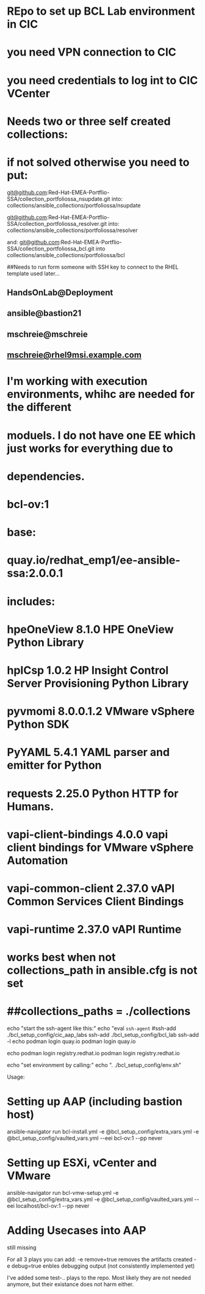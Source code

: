 # REpo to set up BCL Lab environment in CIC
# you need VPN connection to CIC
# you need credentials to log int to CIC VCenter

# Needs two or three self created collections:
# if not solved otherwise you need to put:
git@github.com:Red-Hat-EMEA-Portflio-SSA/collection_portfoliossa_nsupdate.git
into:  collections/ansible_collections/portfoliossa/nsupdate

git@github.com:Red-Hat-EMEA-Portflio-SSA/collection_portfoliossa_resolver.git
into:  collections/ansible_collections/portfoliossa/resolver

and:
git@github.com:Red-Hat-EMEA-Portflio-SSA/collection_portfoliossa_bcl.git
into   collections/ansible_collections/portfoliossa/bcl


##Needs to run form someone with SSH key to connect to the RHEL template used later...
## HandsOnLab@Deployment
## ansible@bastion21
## mschreie@mschreie
## mschreie@rhel9msi.example.com

# I'm working with execution environments, whihc are needed for the different
# moduels. I do not have one EE which just works for everything due to 
# dependencies.
# bcl-ov:1
#   base:
#      quay.io/redhat_emp1/ee-ansible-ssa:2.0.0.1 
#   includes:
#    hpeOneView                8.1.0     HPE OneView Python Library
#    hpICsp                    1.0.2     HP Insight Control Server Provisioning Python Library
#    pyvmomi                   8.0.0.1.2 VMware vSphere Python SDK
#    PyYAML                    5.4.1     YAML parser and emitter for Python
#    requests                  2.25.0    Python HTTP for Humans.
#    vapi-client-bindings      4.0.0     vapi client bindings for VMware vSphere Automation
#    vapi-common-client        2.37.0    vAPI Common Services Client Bindings
#    vapi-runtime              2.37.0    vAPI Runtime
# works best when not collections_path in ansible.cfg is not set
#       ##collections_paths = ./collections

echo "start the ssh-agent like this:"
echo "eval `ssh-agent`
#ssh-add ./bcl_setup_config/cic_aap_labs
ssh-add ./bcl_setup_config/bcl_lab
ssh-add -l
echo podman login quay.io
podman login quay.io

echo podman login registry.redhat.io
podman login registry.redhat.io


echo "set environment by calling:"
echo ". ./bcl_setup_config/env.sh"


Usage: 

# Setting up AAP (including bastion host)
ansible-navigator run bcl-install.yml -e @bcl_setup_config/extra_vars.yml -e @bcl_setup_config/vaulted_vars.yml --eei bcl-ov:1 --pp never

# Setting up ESXi, vCenter and VMware
ansible-navigator run bcl-vmw-setup.yml -e @bcl_setup_config/extra_vars.yml -e @bcl_setup_config/vaulted_vars.yml --eei localhost/bcl-ov:1 --pp never

# Adding Usecases into AAP
still missing

For all 3 plays you can add:
-e remove=true		removes the artifacts created
-e debug=true		enbles debugging output (not consistently implemented yet)


I've added some test-.. plays to the repo. Most likely they are not needed anymore, but their existance does not harm either.
